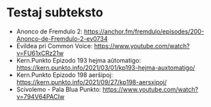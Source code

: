 # Testaj subteksto

* Anonco de Fremdulo 2: https://anchor.fm/fremdulo/episodes/200-Anonco-de-Fremdulo-2-ev0734
* Evildea pri Common Voice: https://www.youtube.com/watch?v=FU61xCRz21w
* Kern.Punkto Epizodo 193 hejma aŭtomatigo: https://kern.punkto.info/2021/03/01/kp193-hejma-auxtomatigo/
* Kern.Punkto Epizodo 198 aerŝipoj: https://kern.punkto.info/2021/09/27/kp198-aersxipoj/
* Scivolemo - Pala Blua Punkto: https://www.youtube.com/watch?v=794V64PACIw
